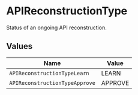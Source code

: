 # APIReconstructionType

Status of an ongoing API reconstruction.


## Values

| Name                           | Value                          |
| ------------------------------ | ------------------------------ |
| `APIReconstructionTypeLearn`   | LEARN                          |
| `APIReconstructionTypeApprove` | APPROVE                        |